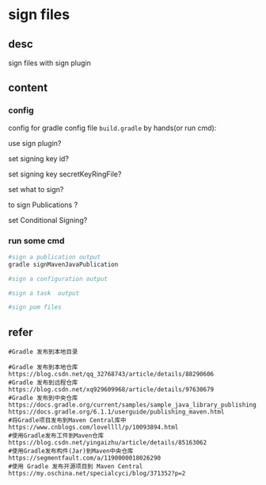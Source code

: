 # sign files

## desc

sign files with sign plugin

## content

### config

config for gradle config file `build.gradle` by hands(or run cmd):

use sign plugin?

set signing key id?

set signing key secretKeyRingFile?

set what to sign?

to sign Publications ?

set Conditional Signing?

### run some cmd
```sh
#sign a publication output
gradle signMavenJavaPublication

#sign a configuration output

#sign a task  output

#sign pom files
```

## refer
```
#Gradle 发布到本地目录

#Gradle 发布到本地仓库
https://blog.csdn.net/qq_32768743/article/details/88290606
#Gradle 发布到远程仓库
https://blog.csdn.net/xq929609968/article/details/97630679
#Gradle 发布到中央仓库
https://docs.gradle.org/current/samples/sample_java_library_publishing.html
https://docs.gradle.org/6.1.1/userguide/publishing_maven.html
#将Gradle项目发布到Maven Central库中
https://www.cnblogs.com/lovellll/p/10093894.html
#使用Gradle发布工件到Maven仓库
https://blog.csdn.net/yingaizhu/article/details/85163062
#使用Gradle发布构件(Jar)到Maven中央仓库
https://segmentfault.com/a/1190000018026290
#使用 Gradle 发布开源项目到 Maven Central
https://my.oschina.net/specialcyci/blog/371352?p=2
```